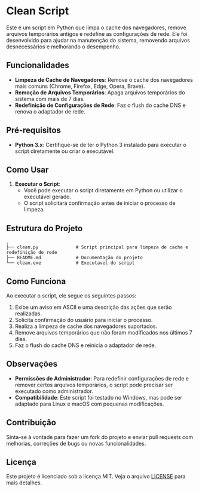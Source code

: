 
# Clean Script

Este é um script em Python que limpa o cache dos navegadores, remove arquivos temporários antigos e redefine as configurações de rede. Ele foi desenvolvido para ajudar na manutenção do sistema, removendo arquivos desnecessários e melhorando o desempenho.

## Funcionalidades

- **Limpeza de Cache de Navegadores**: Remove o cache dos navegadores mais comuns (Chrome, Firefox, Edge, Opera, Brave).
- **Remoção de Arquivos Temporários**: Apaga arquivos temporários do sistema com mais de 7 dias.
- **Redefinição de Configurações de Rede**: Faz o flush do cache DNS e renova o adaptador de rede.

## Pré-requisitos

- **Python 3.x**: Certifique-se de ter o Python 3 instalado para executar o script diretamente ou criar o executável.

## Como Usar

1. **Executar o Script**:
   - Você pode executar o script diretamente em Python ou utilizar o executável gerado.
   - O script solicitará confirmação antes de iniciar o processo de limpeza.

## Estrutura do Projeto

```
.
├── clean.py              # Script principal para limpeza de cache e redefinição de rede
├── README.md             # Documentação do projeto
└── clean.exe             # Executavel do script
```

## Como Funciona

Ao executar o script, ele segue os seguintes passos:

1. Exibe um aviso em ASCII e uma descrição das ações que serão realizadas.
2. Solicita confirmação do usuário para iniciar o processo.
3. Realiza a limpeza de cache dos navegadores suportados.
4. Remove arquivos temporários que não foram modificados nos últimos 7 dias.
5. Faz o flush do cache DNS e reinicia o adaptador de rede.

## Observações

- **Permissões de Administrador**: Para redefinir configurações de rede e remover certos arquivos temporários, o script pode precisar ser executado como administrador.
- **Compatibilidade**: Este script foi testado no Windows, mas pode ser adaptado para Linux e macOS com pequenas modificações.

## Contribuição

Sinta-se à vontade para fazer um fork do projeto e enviar pull requests com melhorias, correções de bugs ou novas funcionalidades.

## Licença

Este projeto é licenciado sob a licença MIT. Veja o arquivo [LICENSE](LICENSE) para mais detalhes.
